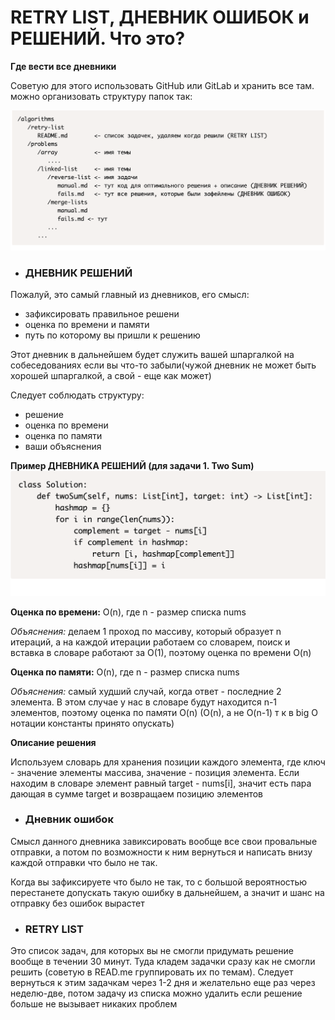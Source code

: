 # RETRY LIST, ДНЕВНИК ОШИБОК и РЕШЕНИЙ. Что это?



**Где вести все дневники**

Советую для этого использовать GitHub или GitLab и хранить все там. можно организовать структуру папок так:

![structure](structure.png)

- ### ДНЕВНИК РЕШЕНИЙ

Пожалуй, это самый главный из дневников, его смысл:

- зафиксировать правильное решени
- оценка по времени и памяти
- путь по которому вы пришли к решению

Этот дневник в дальнейшем будет служить вашей шпаргалкой на собеседованиях если вы что-то забыли(чужой дневник не может быть хорошей шпаргалкой, а свой - еще как может)

Следует соблюдать структуру:

- решение
- оценка по времени
- оценка по памяти
- ваши объяснения


**Пример ДНЕВНИКА РЕШЕНИЙ (для задачи 1. Two Sum)**
![dnevnik](dnevnik%20resheniy.png)


**Оценка по времени:** O(n), где n - размер списка nums

_Объяснения:_ делаем 1 проход по массиву, который образует n итераций, а на каждой итерации работаем со словарем, поиск и вставка в словаре работают за O(1), поэтому оценка по времени O(n)


**Оценка по памяти:** O(n), где n - размер списка nums

_Объяснения:_ самый худший случай, когда ответ - последние 2 элемента. В этом случае у нас в словаре будут находится n-1 элементов, поэтому оценка по памяти O(n) (O(n), а не O(n-1) т к в big O нотации константы принято опускать)


**Описание решения**

Используем словарь для хранения позиции каждого элемента, где ключ - значение элементы массива, значение - позиция элемента. Eсли находим в словаре элемент равный target - nums[i], значит есть пара дающая в сумме target и возвращаем позицию элементов

- ### Дневник ошибок

Смысл данного дневника завиксировать вообще все свои провальные отправки, а потом по возможности к ним вернуться и написать внизу каждой отправки что было не так.

Когда вы зафиксируете что было не так, то с большой вероятностью перестанете допускать такую ошибку в дальнейшем, а значит и шанс на отправку без ошибок вырастет


- ### RETRY LIST

Это список задач, для которых вы не смогли придумать решение вообще в течении 30 минут. Туда кладем задачки сразу как не смогли решить (советую в READ.me группировать их по темам). Следует вернуться к этим задачкам через 1-2 дня и желательно еще раз через неделю-две, потом задачу из списка можно удалить если решение больше не вызывает никаких проблем







